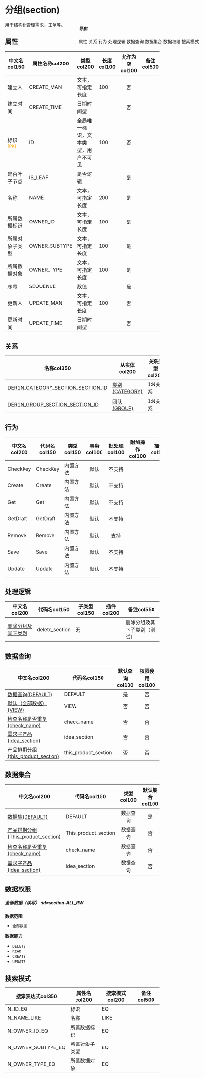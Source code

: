# 分组(section)  <!-- {docsify-ignore-all} -->


用于结构化管理需求、工单等。


## 属性
|    中文名col150 | 属性名称col200           | 类型col200     | 长度col100    |允许为空col100    |  备注col500  |
| --------   |------------| -----  | -----  | :----: | -------- |
|建立人|CREATE_MAN|文本，可指定长度|100|否||
|建立时间|CREATE_TIME|日期时间型||否||
|标识<sup class="footnote-symbol"><font color=orange>[PK]</font></sup>|ID|全局唯一标识，文本类型，用户不可见|100|否||
|是否叶子节点|IS_LEAF|是否逻辑||是||
|名称|NAME|文本，可指定长度|200|是||
|所属数据标识|OWNER_ID|文本，可指定长度|100|是||
|所属对象子类型|OWNER_SUBTYPE|文本，可指定长度|100|是||
|所属数据对象|OWNER_TYPE|文本，可指定长度|100|是||
|序号|SEQUENCE|数值||是||
|更新人|UPDATE_MAN|文本，可指定长度|100|否||
|更新时间|UPDATE_TIME|日期时间型||否||


## 关系

<el-row>
<el-tabs v-model="show_der">
<el-tab-pane label="主关系" name="major">

| 名称col350     |   从实体col200 | 关系类型col200     |   备注col500  |
| -------- |---------- |------------|----- |
|[DER1N_CATEGORY_SECTION_SECTION_ID](der/DER1N_CATEGORY_SECTION_SECTION_ID)|[类别(CATEGORY)](module/Base/category)|1:N关系||
|[DER1N_GROUP_SECTION_SECTION_ID](der/DER1N_GROUP_SECTION_SECTION_ID)|[团队(GROUP)](module/Base/group)|1:N关系||


</el-tab-pane>
</el-tabs>
</el-row>

## 行为
| 中文名col200    | 代码名col150    | 类型col150    | 事务col100   | 批处理col100   | 附加操作col100  | 插件col150    |  备注col300  |
| -------- |---------- |----------- |:----:|:----:|---------| ----- | ----- |
|CheckKey|CheckKey|内置方法|默认|不支持||||
|Create|Create|内置方法|默认|不支持||||
|Get|Get|内置方法|默认|不支持||||
|GetDraft|GetDraft|内置方法|默认|不支持||||
|Remove|Remove|内置方法|默认|支持||||
|Save|Save|内置方法|默认|不支持||||
|Update|Update|内置方法|默认|不支持||||

## 处理逻辑
| 中文名col200    | 代码名col150    | 子类型col150    | 插件col200    |  备注col550  |
| -------- |---------- |----------- |------------|----------|
|[删除分组及其下类别](module/Base/section/logic/delete_section)|delete_section|无||删除分组及其下子类别（测试）|

## 数据查询
| 中文名col200    | 代码名col150    | 默认查询col100 | 权限使用col100 | 自定义SQLcol100 |  备注col600|
| --------  | --------   | :----:  |:----:  | :----:  |----- |
|[数据查询(DEFAULT)](module/Base/section/query/Default)|DEFAULT|是|否 |否 ||
|[默认（全部数据）(VIEW)](module/Base/section/query/View)|VIEW|否|否 |否 ||
|[检查名称是否重复(check_name)](module/Base/section/query/check_name)|check_name|否|否 |否 ||
|[需求子产品(idea_section)](module/Base/section/query/idea_section)|idea_section|否|否 |否 ||
|[产品排期分组(this_product_section)](module/Base/section/query/this_product_section)|this_product_section|否|否 |否 ||

## 数据集合
| 中文名col200  | 代码名col150  | 类型col100 | 默认集合col100 |   插件col200|   备注col500|
| --------  | --------   | :----:   | :----:   | ----- |----- |
|[数据集(DEFAULT)](module/Base/section/dataset/Default)|DEFAULT|数据查询|是|||
|[产品排期分组(This_product_section)](module/Base/section/dataset/This_product_section)|This_product_section|数据查询|否|||
|[检查名称是否重复(check_name)](module/Base/section/dataset/check_name)|check_name|数据查询|否|||
|[需求子产品(idea_section)](module/Base/section/dataset/idea_section)|idea_section|数据查询|否|||

## 数据权限

##### 全部数据（读写） :id=section-ALL_RW

<p class="panel-title"><b>数据范围</b></p>

* `全部数据`

<p class="panel-title"><b>数据能力</b></p>

* `DELETE`
* `READ`
* `CREATE`
* `UPDATE`




## 搜索模式
|   搜索表达式col350   |    属性名col200    |    搜索模式col200        |备注col500  |
| -------- |------------|------------|------|
|N_ID_EQ|标识|EQ||
|N_NAME_LIKE|名称|LIKE||
|N_OWNER_ID_EQ|所属数据标识|EQ||
|N_OWNER_SUBTYPE_EQ|所属对象子类型|EQ||
|N_OWNER_TYPE_EQ|所属数据对象|EQ||

<div style="display: block; overflow: hidden; position: fixed; top: 140px; right: 100px;">

##### 导航
<el-anchor >
<el-anchor-link :href="`#/module/Base/section?id=属性`">
  属性
</el-anchor-link>
<el-anchor-link :href="`#/module/Base/section?id=关系`">
  关系
</el-anchor-link>
<el-anchor-link :href="`#/module/Base/section?id=行为`">
  行为
</el-anchor-link>
<el-anchor-link :href="`#/module/Base/section?id=处理逻辑`">
  处理逻辑
</el-anchor-link>
<el-anchor-link :href="`#/module/Base/section?id=数据查询`">
  数据查询
</el-anchor-link>
<el-anchor-link :href="`#/module/Base/section?id=数据集合`">
  数据集合
</el-anchor-link>
<el-anchor-link :href="`#/module/Base/section?id=数据权限`">
  数据权限
</el-anchor-link>
<el-anchor-link :href="`#/module/Base/section?id=搜索模式`">
  搜索模式
</el-anchor-link>
</el-anchor>
</div>

<script>
 const { createApp } = Vue
  createApp({
    data() {
      return {
show_der:'major',


      }
    },
    methods: {
    }
  }).use(ElementPlus).mount('#app')
</script>